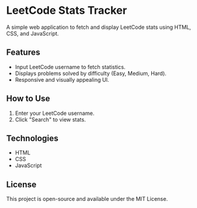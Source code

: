 # LeetCode Stats Tracker

A simple web application to fetch and display LeetCode stats using HTML, CSS, and JavaScript.

## Features
- Input LeetCode username to fetch statistics.
- Displays problems solved by difficulty (Easy, Medium, Hard).
- Responsive and visually appealing UI.

## How to Use
1. Enter your LeetCode username.
2. Click "Search" to view stats.

## Technologies
- HTML
- CSS
- JavaScript

## License
This project is open-source and available under the MIT License.
